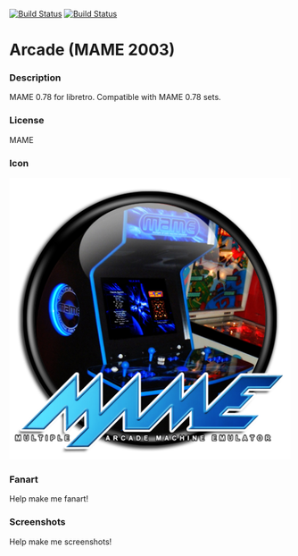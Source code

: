 [![Build Status](https://travis-ci.org/kodi-game/game.libretro.mame2003.svg?branch=master)](https://travis-ci.org/kodi-game/game.libretro.mame2003)
[![Build Status](https://ci.appveyor.com/api/projects/status/github/kodi-game/game.libretro.mame2003?svg=true)](https://ci.appveyor.com/project/kodi-game/game-libretro-mame2003)

# Arcade (MAME 2003)

### Description

MAME 0.78 for libretro. Compatible with MAME 0.78 sets.

### License

MAME

### Icon

![Icon](game.libretro.mame2003/resources/icon.png)

### Fanart

Help make me fanart!

### Screenshots

Help make me screenshots!

